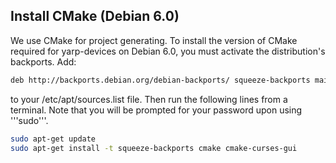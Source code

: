 ## Install CMake (Debian 6.0)

We use CMake for project generating. To install the version of CMake required for yarp-devices on Debian 6.0, you must activate the distribution's backports. Add:

```bash
deb http://backports.debian.org/debian-backports/ squeeze-backports main
```

to your /etc/apt/sources.list file. Then run the following lines from a terminal. Note that you will be prompted for your password upon using '''sudo'''.

```bash
sudo apt-get update
sudo apt-get install -t squeeze-backports cmake cmake-curses-gui
```

